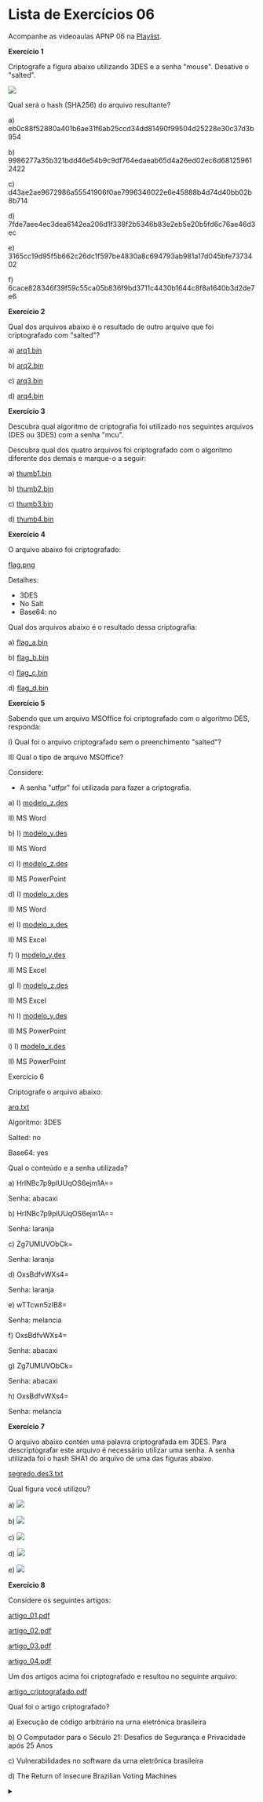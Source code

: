 # Lista de Exercícios 06

Acompanhe as videoaulas APNP 06 na [Playlist](https://www.youtube.com/playlist?list=PL4ySOdUYDU9AnsLbtvt7Mq3yBtnMT0Fog).

**Exercício 1**

Criptografe a figura abaixo utilizando 3DES e a senha "mouse". Desative o "salted".

![](m.gif)

Qual será o hash (SHA256) do arquivo resultante?

a) eb0c88f52880a401b6ae31f6ab25ccd34dd81490f99504d25228e30c37d3b954

b) 9986277a35b321bdd46e54b9c9df764edaeab65d4a26ed02ec6d681259612422

c) d43ae2ae9672986a55541906f0ae7996346022e6e45888b4d74d40bb02b8b714

d) 7fde7aee4ec3dea6142ea206d1f338f2b5346b83e2eb5e20b5fd6c76ae46d3ec

e) 3165cc19d95f5b662c26dc1f597be4830a8c694793ab981a17d045bfe7373402

f) 6cace828346f39f59c55ca05b836f9bd3711c4430b1644c8f8a1640b3d2de7e6

**Exercício 2**

Qual dos arquivos abaixo é o resultado de outro arquivo que foi criptografado com "salted"?

a) [arq1.bin](arq1.bin)

b) [arq2.bin](arq2.bin)

c) [arq3.bin](arq3.bin)

d) [arq4.bin](arq4.bin)

**Exercício 3**

Descubra qual algoritmo de criptografia foi utilizado nos seguintes arquivos (DES ou 3DES) com a senha "mcu".

Descubra qual dos quatro arquivos foi criptografado com o algoritmo diferente dos demais e marque-o a seguir:

a) [thumb1.bin](thumb1.bin)

b) [thumb2.bin](thumb2.bin)

c) [thumb3.bin](thumb3.bin)

d) [thumb4.bin](thumb4.bin)

**Exercício 4**

O arquivo abaixo foi criptografado:

[flag.png](flag.png)

Detalhes:
- 3DES
- No Salt
- Base64: no

Qual dos arquivos abaixo é o resultado dessa criptografia:

a) [flag_a.bin](flag_a.bin)

b) [flag_b.bin](flag_b.bin)

c) [flag_c.bin](flag_c.bin)

d) [flag_d.bin](flag_d.bin)

**Exercício 5**

Sabendo que um arquivo MSOffice foi criptografado com o algoritmo DES, responda:

I) Qual foi o arquivo criptografado sem o preenchimento "salted"?

II) Qual o tipo de arquivo MSOffice?

Considere:
- A senha "utfpr" foi utilizada para fazer a criptografia.

a)
I) [modelo_z.des](modelo_z.des)

II) MS Word

b)
I) [modelo_y.des](modelo_y.des)

II) MS Word

c)
I) [modelo_z.des](modelo_z.des)

II) MS PowerPoint

d)
I) [modelo_x.des](modelo_x.des)

II) MS Word

e)
I) [modelo_x.des](modelo_x.des)

II) MS Excel

f)
I) [modelo_y.des](modelo_y.des)

II) MS Excel

g)
I) [modelo_z.des](modelo_z.des)

II) MS Excel

h)
I) [modelo_y.des](modelo_y.des)

II) MS PowerPoint

i)
I) [modelo_x.des](modelo_x.des)

II) MS PowerPoint

Exercício 6

Criptografe o arquivo abaixo:

[arq.txt](arq.txt)

Algoritmo: 3DES

Salted: no

Base64: yes

Qual o conteúdo e a senha utilizada?

a)
HrlNBc7p9plUUqOS6ejm1A==

Senha: abacaxi

b)
HrlNBc7p9plUUqOS6ejm1A==

Senha: laranja

c)
Zg7UMUVObCk=

Senha: laranja

d)
OxsBdfvWXs4=

Senha: laranja

e)
wTTcwn5zIB8=

Senha: melancia

f)
OxsBdfvWXs4=

Senha: abacaxi

g)
Zg7UMUVObCk=

Senha: abacaxi

h)
OxsBdfvWXs4=

Senha: melancia

**Exercício 7**

O arquivo abaixo contém uma palavra criptografada em 3DES. Para descriptografar este arquivo é necessário utilizar uma senha. A senha utilizada foi o hash SHA1 do arquivo de uma das figuras abaixo.

[segredo.des3.txt](segredo.des3.txt)

Qual figura você utilizou?

a) ![](flags_01.png)

b) ![](flags_05.png)

c) ![](flags_04.png)

d) ![](flags_03.png)

e) ![](flags_02.png)

**Exercício 8**

Considere os seguintes artigos:

[artigo_01.pdf](artigo_01.pdf)

[artigo_02.pdf](artigo_02.pdf)

[artigo_03.pdf](artigo_03.pdf)

[artigo_04.pdf](artigo_04.pdf)

Um dos artigos acima foi criptografado e resultou no seguinte arquivo:

[artigo_criptografado.pdf](artigo_criptografado.pdf)

Qual foi o artigo criptografado?

a) Execução de código arbitrário na urna eletrônica brasileira

b) O Computador para o Século 21: Desafios de Segurança e Privacidade após 25 Anos

c) Vulnerabilidades no software da urna eletrônica brasileira

d) The Return of Insecure Brazilian Voting Machines

<details><summary></summary>

Respostas:

1) f

2) a

3) c

4) c

5) e

6) d

7) e

8) d
</details>
